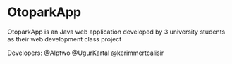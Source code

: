 # OtoparkApp
 
OtoparkApp is an Java web application developed by 3 university students as their web development class project

Developers: @Alptwo @UgurKartal @kerimmertcalisir
